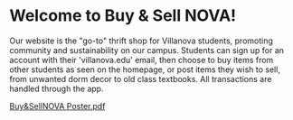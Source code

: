 <H1>Welcome to Buy & Sell NOVA!</h1>

Our website is the "go-to" thrift shop for Villanova students, promoting community and sustainability on our campus. Students can sign up for an account with their 'villanova.edu' email, then choose to buy items from other students as seen on the homepage, or post items they wish to sell, from unwanted dorm decor to old class textbooks. All transactions are handled through the app. 

[Buy&SellNOVA Poster.pdf](https://github.com/Buy-Sell-Nova/.github/files/10329237/Buy.SellNOVA.Poster.pdf)
